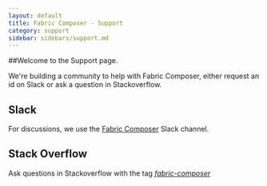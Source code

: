```yaml
---
layout: default
title: Fabric Composer - Support
category: support
sidebar: sidebars/support.md
---
```


##Welcome to the Support page.

We're building a community to help with Fabric Composer, either request an id on Slack or ask a question in Stackoverflow.

## Slack

For discussions, we use the [Fabric Composer](https://fabric-composer.slack.com/) Slack channel.

## Stack Overflow

Ask questions in Stackoverflow with the tag [*fabric-composer*](http://stackoverflow.com/questions/tagged/fabric-composer)
